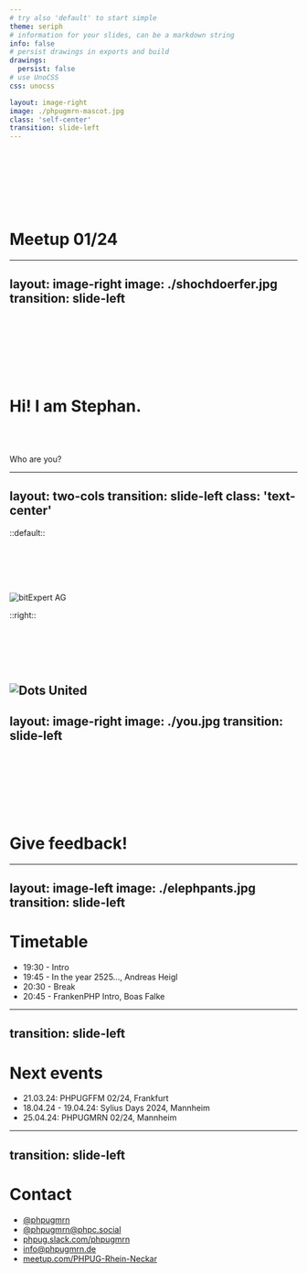 ```yaml
---
# try also 'default' to start simple
theme: seriph
# information for your slides, can be a markdown string
info: false
# persist drawings in exports and build
drawings:
  persist: false
# use UnoCSS
css: unocss

layout: image-right
image: ./phpugmrn-mascot.jpg
class: 'self-center'
transition: slide-left
---
```


<br><br><br><br><br><br>

# Meetup 01/24

---
layout: image-right
image: ./shochdoerfer.jpg
transition: slide-left
---

<br><br><br><br><br><br>

# Hi! I am Stephan.

<br><br>

Who are you?

---
layout: two-cols
transition: slide-left
class: 'text-center'
---

::default::

<br><br><br><br>

![bitExpert AG](/bitexpert.jpg)

::right::

<br><br><br><br>

![Dots United](/dots-united.jpg)
---
layout: image-right
image: ./you.jpg
transition: slide-left
---

<br><br><br><br><br><br>

# Give feedback!

---
layout: image-left
image: ./elephpants.jpg
transition: slide-left
---

# Timetable

* 19:30 - Intro
* 19:45 - In the year 2525..., Andreas Heigl
* 20:30 - Break
* 20:45 - FrankenPHP Intro, Boas Falke

---
transition: slide-left
---

# Next events

* 21.03.24: PHPUGFFM 02/24, Frankfurt
* 18.04.24 - 19.04.24: Sylius Days 2024, Mannheim
* 25.04.24: PHPUGMRN 02/24, Mannheim

---
transition: slide-left
---

# Contact

* [@phpugmrn](https://twitter.com/phpugmrn)
* [@phpugmrn@phpc.social](https://phpc.social/@phpugmrn)
* [phpug.slack.com/phpugmrn](https://phpug.slack.com/phpugmrn)
* [info@phpugmrn.de](mailto:info@phpugmrn.de)
* [meetup.com/PHPUG-Rhein-Neckar](https://meetup.com/PHPUG-Rhein-Neckar)
